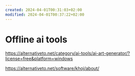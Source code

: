 ```yaml
---
created: 2024-04-01T00:31:03+02:00
modified: 2024-04-01T00:37:22+02:00
---
```


# Offline ai tools

https://alternativeto.net/category/ai-tools/ai-art-generator/?license=free&platform=windows

https://alternativeto.net/software/khoj/about/
